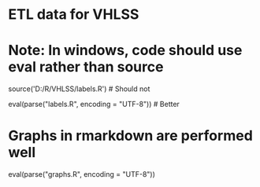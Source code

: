 
# ETL data for VHLSS 

# Note: In windows, code should use eval rather than source

source('D:/R/VHLSS/labels.R') # Should not

eval(parse("labels.R", encoding = "UTF-8")) # Better

# Graphs in rmarkdown are performed well 
eval(parse("graphs.R", encoding = "UTF-8"))
